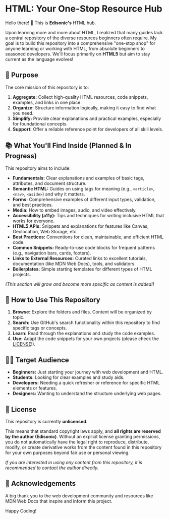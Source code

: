 # HTML: Your One-Stop Resource Hub

Hello there! 👋 This is **Edisonic's** HTML hub.

Upon learning more and more about HTML, I realized that many guides lack a central repository of the diverse resources beginners often require. My goal is to build this repository into a comprehensive "one-stop shop" for anyone learning or working with HTML, from absolute beginners to seasoned developers. We'll focus primarily on **HTML5** but aim to stay current as the language evolves!

## 🎯 Purpose

The core mission of this repository is to:

1.  **Aggregate:** Collect high-quality HTML resources, code snippets, examples, and links in one place.
2.  **Organize:** Structure information logically, making it easy to find what you need.
3.  **Simplify:** Provide clear explanations and practical examples, especially for foundational concepts.
4.  **Support:** Offer a reliable reference point for developers of all skill levels.

## 📚 What You'll Find Inside (Planned & In Progress)

This repository aims to include:

* **Fundamentals:** Clear explanations and examples of basic tags, attributes, and document structure.
* **Semantic HTML:** Guides on using tags for meaning (e.g., `<article>`, `<nav>`, `<aside>`) and why it matters.
* **Forms:** Comprehensive examples of different input types, validation, and best practices.
* **Media:** How to embed images, audio, and video effectively.
* **Accessibility (a11y):** Tips and techniques for writing inclusive HTML that works for everyone.
* **HTML5 APIs:** Snippets and explanations for features like Canvas, Geolocation, Web Storage, etc.
* **Best Practices:** Conventions for clean, maintainable, and efficient HTML code.
* **Common Snippets:** Ready-to-use code blocks for frequent patterns (e.g., navigation bars, cards, footers).
* **Links to External Resources:** Curated links to excellent tutorials, documentation (like MDN Web Docs), tools, and validators.
* **Boilerplates:** Simple starting templates for different types of HTML projects.

*(This section will grow and become more specific as content is added!)*

## 🚀 How to Use This Repository

1.  **Browse:** Explore the folders and files. Content will be organized by topic.
2.  **Search:** Use GitHub's search functionality within this repository to find specific tags or concepts.
3.  **Learn:** Read through the explanations and study the code examples.
4.  **Use:** Adapt the code snippets for your own projects (please check the [LICENSE](#license)!).

## 🧑‍💻 Target Audience

* **Beginners:** Just starting your journey with web development and HTML.
* **Students:** Looking for clear examples and study aids.
* **Developers:** Needing a quick refresher or reference for specific HTML elements or features.
* **Designers:** Wanting to understand the structure underlying web pages.

## 📜 License

This repository is currently **unlicensed**.

This means that standard copyright laws apply, and **all rights are reserved by the author (Edisonic)**. Without an explicit license granting permissions, you do not automatically have the legal right to reproduce, distribute, modify, or create derivative works from the content found in this repository for your own purposes beyond fair use or personal viewing.

*If you are interested in using any content from this repository, it is recommended to contact the author directly.*

## 🙏 Acknowledgements

A big thank you to the web development community and resources like MDN Web Docs that inspire and inform this project.

Happy Coding!
